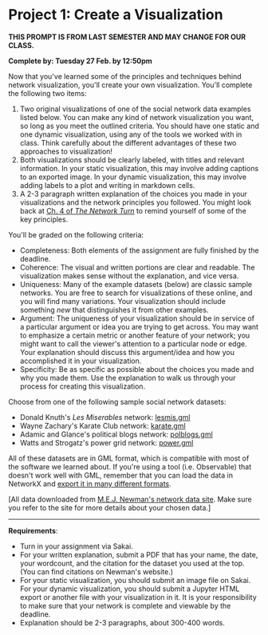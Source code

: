 # Project 1: Create a Visualization

**THIS PROMPT IS FROM LAST SEMESTER AND MAY CHANGE FOR OUR CLASS.**

**Complete by: Tuesday 27 Feb. by 12:50pm**

Now that you've learned some of the principles and techniques behind network visualization, you'll create your own visualization. You'll complete the following two items:

1. Two original visualizations of one of the social network data examples listed below. You can make any kind of network visualization you want, so long as you meet the outlined criteria. You should have one static and one dynamic visualization, using any of the tools we worked with in class. Think carefully about the different advantages of these two approaches to visualization!
2. Both visualizations should be clearly labeled, with titles and relevant information. In your static visualization, this may involve adding captions to an exported image. In your dynamic visualization, this may involve adding labels to a plot and writing in markdown cells.
3. A 2-3 paragraph written explanation of the choices you made in your visualizations and the network principles you followed. You might look back at [Ch. 4 of *The Network Turn*](https://www.cambridge.org/core/elements/network-turn/CC38F2EA9F51A6D1AFCB7E005218BBE5) to remind yourself of some of the key principles.

You'll be graded on the following criteria:

- Completeness: Both elements of the assignment are fully finished by the deadline.
- Coherence: The visual and written portions are clear and readable. The visualization makes sense without the explanation, and vice versa.
- Uniqueness: Many of the example datasets (below) are classic sample networks. You are free to search for visualizations of these online, and you will find many variations. Your visualization should include something *new* that distinguishes it from other examples.
- Argument: The uniqueness of your visualization should be in service of a particular argument or idea you are trying to get across. You may want to emphasize a certain metric or another feature of your network; you might want to call the viewer's attention to a particular node or edge. Your explanation should discuss this argument/idea and how you accomplished it in your visualization.
- Specificity: Be as specific as possible about the choices you made and why you made them. Use the explanation to walk us through your process for creating this visualization.

Choose from one of the following sample social network datasets:

- Donald Knuth's *Les Miserables* network: [lesmis.gml](/CIS397-networks/data/lesmis.gml)
- Wayne Zachary's Karate Club network: [karate.gml](/CIS397-networks/data/karate.gml)
- Adamic and Glance's political blogs network: [polblogs.gml](/CIS397-networks/data/polblogs.gml)
- Watts and Strogatz's power grid network: [power.gml](/CIS397-networks/data/power.gml)

All of these datasets are in GML format, which is compatible with most of the software we learned about. If you're using a tool (i.e. Observable) that doesn't work well with GML, remember that you can load the data in NetworkX and [export it in many different formats](https://networkx.org/documentation/stable/reference/readwrite/index.html).

[All data downloaded from [M.E.J. Newman's network data site](http://www-personal.umich.edu/~mejn/netdata/). Make sure you refer to the site for more details about your chosen data.]

---

**Requirements**:

- Turn in your assignment via Sakai.
- For your written explanation, submit a PDF that has your name, the date, your wordcount, and the citation for the dataset you used at the top. (You can find citations on Newman's website.)
- For your static visualization, you should submit an image file on Sakai. For your dynamic visualization, you should submit a Jupyter HTML export or another file with your visualization in it. It is your responsibility to make sure that your network is complete and viewable by the deadline.
- Explanation should be 2-3 paragraphs, about 300-400 words.